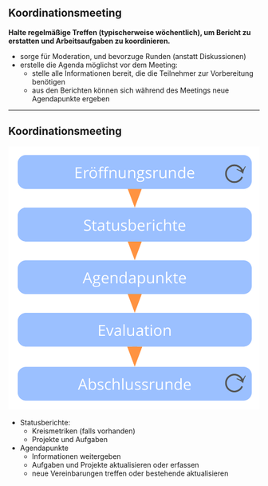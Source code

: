 ## Koordinationsmeeting

**Halte regelmäßige Treffen (typischerweise wöchentlich), um Bericht zu erstatten und Arbeitsaufgaben zu koordinieren.**

- sorge für Moderation, und bevorzuge Runden (anstatt Diskussionen)
- erstelle die Agenda möglichst vor dem Meeting: 
    - stelle alle Informationen bereit, die die Teilnehmer zur Vorbereitung benötigen
    - aus den Berichten können sich während des Meetings neue Agendapunkte ergeben

* * *

## Koordinationsmeeting

![right,fit](img/meetings/coordination-meeting.png)

- Statusberichte: 
    - Kreismetriken (falls vorhanden)
    - Projekte und Aufgaben
- Agendapunkte 
    - Informationen weitergeben
    - Aufgaben und Projekte aktualisieren oder erfassen
    - neue Vereinbarungen treffen oder bestehende aktualisieren
